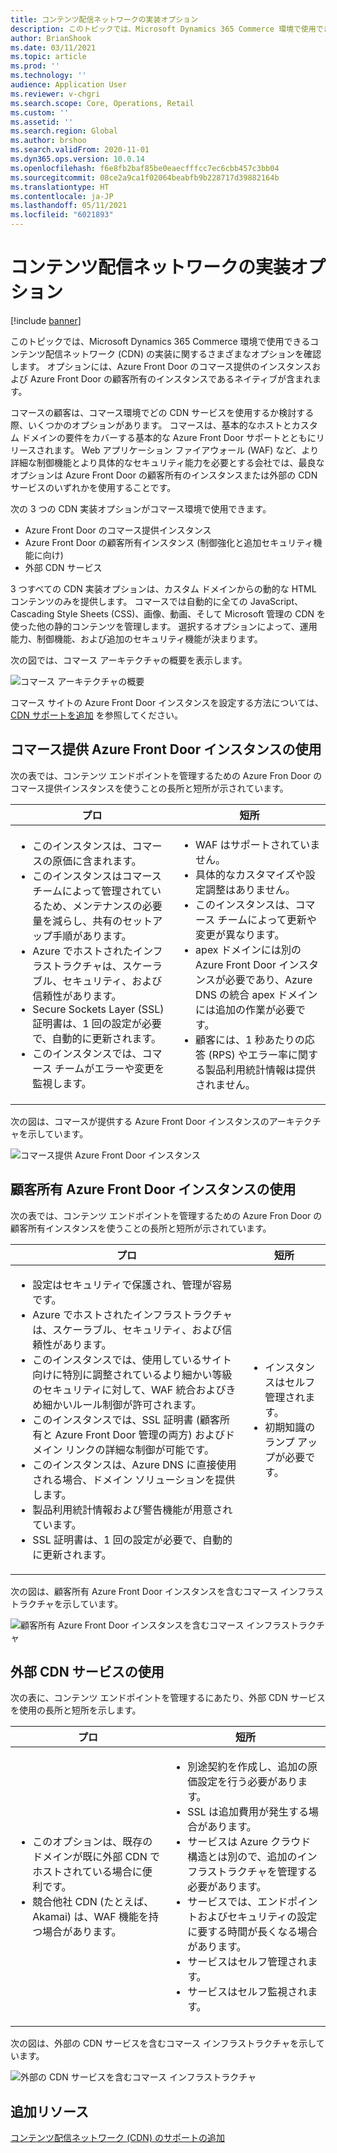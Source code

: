 ```yaml
---
title: コンテンツ配信ネットワークの実装オプション
description: このトピックでは、Microsoft Dynamics 365 Commerce 環境で使用できるコンテンツ配信ネットワーク (CDN) の実装に関するさまざまなオプションを確認します。 オプションには、Azure Front Door のコマース提供のインスタンスおよび Azure Front Door の顧客所有のインスタンスであるネイティブが含まれます。
author: BrianShook
ms.date: 03/11/2021
ms.topic: article
ms.prod: ''
ms.technology: ''
audience: Application User
ms.reviewer: v-chgri
ms.search.scope: Core, Operations, Retail
ms.custom: ''
ms.assetid: ''
ms.search.region: Global
ms.author: brshoo
ms.search.validFrom: 2020-11-01
ms.dyn365.ops.version: 10.0.14
ms.openlocfilehash: f6e8fb2baf85be0eaecfffcc7ec6cbb457c3bb04
ms.sourcegitcommit: 08ce2a9ca1f02064beabfb9b228717d39882164b
ms.translationtype: HT
ms.contentlocale: ja-JP
ms.lasthandoff: 05/11/2021
ms.locfileid: "6021893"
---
```

# <a name="content-delivery-network-implementation-options"></a>コンテンツ配信ネットワークの実装オプション

[!include [banner](includes/banner.md)]

このトピックでは、Microsoft Dynamics 365 Commerce 環境で使用できるコンテンツ配信ネットワーク (CDN) の実装に関するさまざまなオプションを確認します。 オプションには、Azure Front Door のコマース提供のインスタンスおよび Azure Front Door の顧客所有のインスタンスであるネイティブが含まれます。

コマースの顧客は、コマース環境でどの CDN サービスを使用するか検討する際、いくつかのオプションがあります。 コマースは、基本的なホストとカスタム ドメインの要件をカバーする基本的な Azure Front Door サポートとともにリリースされます。 Web アプリケーション ファイアウォール (WAF) など、より詳細な制御機能とより具体的なセキュリティ能力を必要とする会社では、最良なオプションは Azure Front Door の顧客所有のインスタンスまたは外部の CDN サービスのいずれかを使用することです。

次の 3 つの CDN 実装オプションがコマース環境で使用できます。

- Azure Front Door のコマース提供インスタンス
- Azure Front Door の顧客所有インスタンス (制御強化と追加セキュリティ機能に向け)
- 外部 CDN サービス

3 つすべての CDN 実装オプションは、カスタム ドメインからの動的な HTML コンテンツのみを提供します。 コマースでは自動的に全ての JavaScript、Cascading Style Sheets (CSS)、画像、動画、そして Microsoft 管理の CDN を使った他の静的コンテンツを管理します。 選択するオプションによって、運用能力、制御機能、および追加のセキュリティ機能が決まります。

次の図では、コマース アーキテクチャの概要を表示します。

![コマース アーキテクチャの概要](media/Commerce_CDN-Option_ComparisonModels.png)

コマース サイトの Azure Front Door インスタンスを設定する方法については、[CDN サポートを追加](add-cdn-support.md) を参照してください。

## <a name="use-the-commerce-provided-azure-front-door-instance"></a>コマース提供 Azure Front Door インスタンスの使用

次の表では、コンテンツ エンドポイントを管理するための Azure Fron Door のコマース提供インスタンスを使うことの長所と短所が示されています。

| プロ | 短所 |
|------|------|
| <ul><li>このインスタンスは、コマースの原価に含まれます。</li><li>このインスタンスはコマース チームによって管理されているため、メンテナンスの必要量を減らし、共有のセットアップ手順があります。</li><li>Azure でホストされたインフラストラクチャは、スケーラブル、セキュリティ、および信頼性があります。</li><li>Secure Sockets Layer (SSL) 証明書は、1 回の設定が必要で、自動的に更新されます。</li><li>このインスタンスでは、コマース チームがエラーや変更を監視します。</li></ul> | <ul><li>WAF はサポートされていません。</li><li>具体的なカスタマイズや設定調整はありません。</li><li>このインスタンスは、コマース チームによって更新や変更が異なります。</li><li>apex ドメインには別の Azure Front Door インスタンスが必要であり、Azure DNS の統合 apex ドメインには追加の作業が必要です。</li><li>顧客には、1 秒あたりの応答 (RPS) やエラー率に関する製品利用統計情報は提供されません。</li></ul> |

次の図は、コマースが提供する Azure Front Door インスタンスのアーキテクチャを示しています。

![コマース提供 Azure Front Door インスタンス](media/Commerce_CDN-Option_CommerceFrontDoor.png)

## <a name="use-a-customer-owned-azure-front-door-instance"></a>顧客所有 Azure Front Door インスタンスの使用

次の表では、コンテンツ エンドポイントを管理するための Azure Fron Door の顧客所有インスタンスを使うことの長所と短所が示されています。

| プロ | 短所 |
|------|------|
| <ul><li>設定はセキュリティで保護され、管理が容易です。</li><li>Azure でホストされたインフラストラクチャは、スケーラブル、セキュリティ、および信頼性があります。</li><li>このインスタンスでは、使用しているサイト向けに特別に調整されているより細かい等級のセキュリティに対して、WAF 統合およびきめ細かいルール制御が許可されます。</li><li>このインスタンスでは、SSL 証明書 (顧客所有と Azure Front Door 管理の両方) およびドメイン リンクの詳細な制御が可能です。</li><li>このインスタンスは、Azure DNS に直接使用される場合、ドメイン ソリューションを提供します。</li><li>製品利用統計情報および警告機能が用意されています。</li><li>SSL 証明書は、1 回の設定が必要で、自動的に更新されます。</li></ul> | <ul><li>インスタンスはセルフ管理されます。</li><li>初期知識のランプ アップが必要です。</li></ul> |

次の図は、顧客所有 Azure Front Door インスタンスを含むコマース インフラストラクチャを示しています。

![顧客所有 Azure Front Door インスタンスを含むコマース インフラストラクチャ](media/Commerce_CDN-Option_CustomerOwnedAzureFrontDoor.png)

## <a name="use-an-external-cdn-service"></a>外部 CDN サービスの使用

次の表に、コンテンツ エンドポイントを管理するにあたり、外部 CDN サービスを使用の長所と短所を示します。

| プロ | 短所 |
|------|------|
| <ul><li>このオプションは、既存のドメインが既に外部 CDN でホストされている場合に便利です。</li><li>競合他社 CDN (たとえば、Akamai) は、WAF 機能を持つ場合があります。</li></ul> | <ul><li>別途契約を作成し、追加の原価設定を行う必要があります。</li><li>SSL は追加費用が発生する場合があります。</li><li>サービスは Azure クラウド構造とは別ので、追加のインフラストラクチャを管理する必要があります。</li><li>サービスでは、エンドポイントおよびセキュリティの設定に要する時間が長くなる場合があります。</li><li>サービスはセルフ管理されます。</li><li>サービスはセルフ監視されます。</li></ul> |

次の図は、外部の CDN サービスを含むコマース インフラストラクチャを示しています。

![外部の CDN サービスを含むコマース インフラストラクチャ](media/Commerce_CDN-Option_ExternalFrontDoor.png)

## <a name="additional-resources"></a>追加リソース

[コンテンツ配信ネットワーク (CDN) のサポートの追加](add-cdn-support.md)
